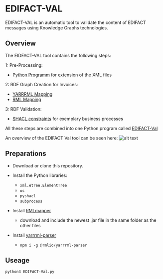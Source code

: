# EDIFACT-VAL

EDIFACT-VAL is an automatic tool to validate the content of EDIFACT messages using Knowledge Graphs technologies. 

## Overview 

The EIDFACT-VAL tool contains the following steps: 

1: Pre-Processing:
  - [Python Programm]() for extension of the XML files 

2: RDF Graph Creation for Invoices: 
  - [YARRRML Mapping]() 
  - [RML Mapping]() 

3: RDF Validation:  
  - [SHACL constraints]() for exemplary business processes 

All these steps are combined into one Python program called [EDIFACT-Val]()

An overview of the EDIFACT Val tool can be seen here: 
![alt text]()

## Preparations

- Download or clone this repository.
- Install the Python libraries:
  - ```xml.etree.ElementTree```
  - ```os```
  - ```pyshacl```
  - ```subprocess```
  
- Install [RMLmapper](https://github.com/RMLio/rmlmapper-java)
  - download and include the newest .jar file in the same folder as the other files 
- Install [yarrrml-parser](https://github.com/RMLio/yarrrml-parser)
  - ```npm i -g @rmlio/yarrrml-parser```


## Useage

```
python3 EDIFACT-Val.py
```

